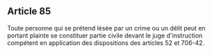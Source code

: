 Article 85
----
Toute personne qui se prétend lésée par un crime ou un délit peut en portant
plainte se constituer partie civile devant le juge d'instruction compétent en
application des dispositions des articles 52 et 706-42.
